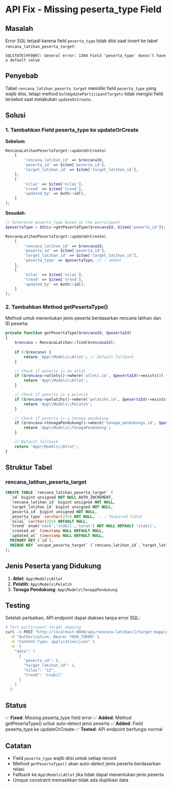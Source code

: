# API Fix - Missing peserta_type Field

## Masalah

Error SQL terjadi karena field `peserta_type` tidak diisi saat insert ke tabel `rencana_latihan_peserta_target`:

```
SQLSTATE[HY000]: General error: 1364 Field 'peserta_type' doesn't have a default value
```

## Penyebab

Tabel `rencana_latihan_peserta_target` memiliki field `peserta_type` yang wajib diisi, tetapi method `bulkUpdateParticipantTargets` tidak mengisi field tersebut saat melakukan `updateOrCreate`.

## Solusi

### 1. Tambahkan Field peserta_type ke updateOrCreate

**Sebelum**:
```php
RencanaLatihanPesertaTarget::updateOrCreate(
    [
        'rencana_latihan_id' => $rencanaId,
        'peserta_id' => $item['peserta_id'],
        'target_latihan_id' => $item['target_latihan_id'],
    ],
    [
        'nilai' => $item['nilai'],
        'trend' => $item['trend'],
        'updated_by' => Auth::id(),
    ]
);
```

**Sesudah**:
```php
// Determine peserta_type based on the participant
$pesertaType = $this->getPesertaType($rencanaId, $item['peserta_id']);

RencanaLatihanPesertaTarget::updateOrCreate(
    [
        'rencana_latihan_id' => $rencanaId,
        'peserta_id' => $item['peserta_id'],
        'target_latihan_id' => $item['target_latihan_id'],
        'peserta_type' => $pesertaType, // ✅ Added
    ],
    [
        'nilai' => $item['nilai'],
        'trend' => $item['trend'],
        'updated_by' => Auth::id(),
    ]
);
```

### 2. Tambahkan Method getPesertaType()

Method untuk menentukan jenis peserta berdasarkan rencana latihan dan ID peserta:

```php
private function getPesertaType($rencanaId, $pesertaId)
{
    $rencana = RencanaLatihan::find($rencanaId);
    
    if (!$rencana) {
        return 'App\\Models\\Atlet'; // Default fallback
    }

    // Check if peserta is an atlet
    if ($rencana->atlets()->where('atlets.id', $pesertaId)->exists()) {
        return 'App\\Models\\Atlet';
    }

    // Check if peserta is a pelatih
    if ($rencana->pelatihs()->where('pelatihs.id', $pesertaId)->exists()) {
        return 'App\\Models\\Pelatih';
    }

    // Check if peserta is a tenaga pendukung
    if ($rencana->tenagaPendukung()->where('tenaga_pendukungs.id', $pesertaId)->exists()) {
        return 'App\\Models\\TenagaPendukung';
    }

    // Default fallback
    return 'App\\Models\\Atlet';
}
```

## Struktur Tabel

### rencana_latihan_peserta_target
```sql
CREATE TABLE `rencana_latihan_peserta_target` (
  `id` bigint unsigned NOT NULL AUTO_INCREMENT,
  `rencana_latihan_id` bigint unsigned NOT NULL,
  `target_latihan_id` bigint unsigned NOT NULL,
  `peserta_id` bigint unsigned NOT NULL,
  `peserta_type` varchar(255) NOT NULL, -- ✅ Required field
  `nilai` varchar(255) DEFAULT NULL,
  `trend` enum('naik','stabil','turun') NOT NULL DEFAULT 'stabil',
  `created_at` timestamp NULL DEFAULT NULL,
  `updated_at` timestamp NULL DEFAULT NULL,
  PRIMARY KEY (`id`),
  UNIQUE KEY `unique_peserta_target` (`rencana_latihan_id`,`target_latihan_id`,`peserta_id`,`peserta_type`)
);
```

## Jenis Peserta yang Didukung

1. **Atlet**: `App\Models\Atlet`
2. **Pelatih**: `App\Models\Pelatih`
3. **Tenaga Pendukung**: `App\Models\TenagaPendukung`

## Testing

Setelah perbaikan, API endpoint dapat diakses tanpa error SQL:

```bash
# Test participant target mapping
curl -X POST "http://localhost:8000/api/rencana-latihan/1/target-mapping/participant/bulk-update" \
  -H "Authorization: Bearer YOUR_TOKEN" \
  -H "Content-Type: application/json" \
  -d '{
    "data": [
      {
        "peserta_id": 5,
        "target_latihan_id": 1,
        "nilai": "12",
        "trend": "stabil"
      }
    ]
  }'
```

## Status

✅ **Fixed**: Missing peserta_type field error
✅ **Added**: Method getPesertaType() untuk auto-detect jenis peserta
✅ **Added**: Field peserta_type ke updateOrCreate
✅ **Tested**: API endpoint berfungsi normal

## Catatan

- Field `peserta_type` wajib diisi untuk setiap record
- Method `getPesertaType()` akan auto-detect jenis peserta berdasarkan relasi
- Fallback ke `App\Models\Atlet` jika tidak dapat menentukan jenis peserta
- Unique constraint memastikan tidak ada duplikasi data

